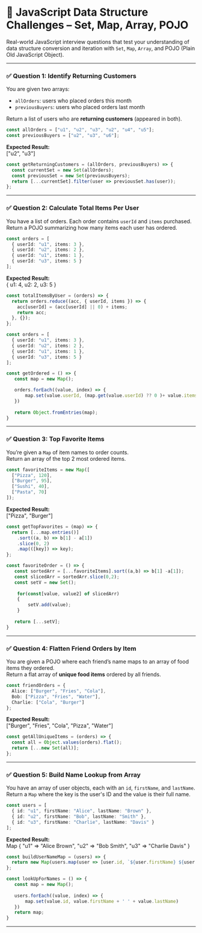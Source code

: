 # 🧠 JavaScript Data Structure Challenges – Set, Map, Array, POJO

Real-world JavaScript interview questions that test your understanding of data structure conversion and iteration with `Set`, `Map`, `Array`, and POJO (Plain Old JavaScript Object).

---

### ✅ Question 1: Identify Returning Customers

You are given two arrays:
- `allOrders`: users who placed orders this month
- `previousBuyers`: users who placed orders last month

Return a list of users who are **returning customers** (appeared in both).

```ts
const allOrders = ["u1", "u2", "u3", "u2", "u4", "u5"];
const previousBuyers = ["u2", "u3", "u6"];
```

**Expected Result:**  
["u2", "u3"]

```ts
const getReturningCustomers = (allOrders, previousBuyers) => {
  const currentSet = new Set(allOrders);
  const previousSet = new Set(previousBuyers);
  return [...currentSet].filter(user => previousSet.has(user));
};
```

---

### ✅ Question 2: Calculate Total Items Per User

You have a list of orders. Each order contains `userId` and `items` purchased.  
Return a POJO summarizing how many items each user has ordered.

```ts
const orders = [
  { userId: "u1", items: 3 },
  { userId: "u2", items: 2 },
  { userId: "u1", items: 1 },
  { userId: "u3", items: 5 }
];
```

**Expected Result:**  
{ u1: 4, u2: 2, u3: 5 }

```ts
const totalItemsByUser = (orders) => {
  return orders.reduce((acc, { userId, items }) => {
    acc[userId] = (acc[userId] || 0) + items;
    return acc;
  }, {});
};
```

```ts
const orders = [
  { userId: "u1", items: 3 },
  { userId: "u2", items: 2 },
  { userId: "u1", items: 1 },
  { userId: "u3", items: 5 }
];

const getOrdered = () => {
   const map = new Map();

   orders.forEach((value, index) => {
       map.set(value.userId, (map.get(value.userId) ?? 0 )+ value.items)
   })
   
   return Object.fromEntries(map);
}
```

---

### ✅ Question 3: Top Favorite Items

You’re given a `Map` of item names to order counts.  
Return an array of the top 2 most ordered items.

```ts
const favoriteItems = new Map([
  ["Pizza", 120],
  ["Burger", 95],
  ["Sushi", 40],
  ["Pasta", 70]
]);
```

**Expected Result:**  
["Pizza", "Burger"]

```ts
const getTopFavorites = (map) => {
  return [...map.entries()]
    .sort((a, b) => b[1] - a[1])
    .slice(0, 2)
    .map(([key]) => key);
};
```

```ts
const favoriteOrder = () => {
   const sortedArr = [...favoriteItems].sort((a,b) => b[1] -a[1]);
   const slicedArr = sortedArr.slice(0,2);
   const setV = new Set();
   
    for(const[value, value2] of slicedArr)
    {
        setV.add(value);
    }
   
   return [...setV];
}
```

---

### ✅ Question 4: Flatten Friend Orders by Item

You are given a POJO where each friend’s name maps to an array of food items they ordered.  
Return a flat array of **unique food items** ordered by all friends.

```ts
const friendOrders = {
  Alice: ["Burger", "Fries", "Cola"],
  Bob: ["Pizza", "Fries", "Water"],
  Charlie: ["Cola", "Burger"]
};
```

**Expected Result:**  
["Burger", "Fries", "Cola", "Pizza", "Water"]

```ts
const getAllUniqueItems = (orders) => {
  const all = Object.values(orders).flat();
  return [...new Set(all)];
};
```

---

### ✅ Question 5: Build Name Lookup from Array

You have an array of user objects, each with an `id`, `firstName`, and `lastName`.  
Return a `Map` where the key is the user's ID and the value is their full name.

```ts
const users = [
  { id: "u1", firstName: "Alice", lastName: "Brown" },
  { id: "u2", firstName: "Bob", lastName: "Smith" },
  { id: "u3", firstName: "Charlie", lastName: "Davis" }
];
```

**Expected Result:**  
Map { "u1" => "Alice Brown", "u2" => "Bob Smith", "u3" => "Charlie Davis" }

```ts
const buildUserNameMap = (users) => {
  return new Map(users.map(user => [user.id, `${user.firstName} ${user.lastName}`]));
};
```

```ts
const lookUpForNames = () => {
   const map = new Map();
   
   users.forEach((value, index) => {
       map.set(value.id, value.firstName + ' ' + value.lastName)
   })
   return map;
}
```

---